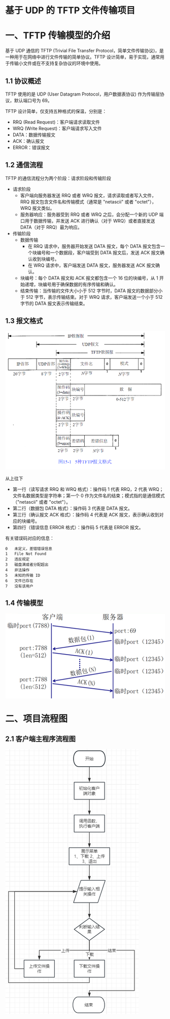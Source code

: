 <h1 style="center">基于 UDP 的 TFTP 文件传输项目</h1>

# 一、TFTP 传输模型的介绍

基于 UDP 通信的 TFTP (Trivial File Transfer Protocol，简单文件传输协议)，是一种用于在网络中进行文件传输的简单协议。TFTP 设计简单，易于实现，通常用于传输小文件或在不支持复杂协议的环境中使用。

## 1.1 协议概述

TFTP 使用的是 UDP (User Datagram Protocol，用户数据表协议) 作为传输层协议，默认端口号为 69。

TFTP 设计简单，仅支持五种格式的保温，分别是：

- RRQ (Read Request)：客户端请求读取文件
- WRQ (Write Request)：客户端请求写入文件
- DATA：数据传输报文
- ACK：确认报文
- ERROR：错误报文

## 1.2 通信流程

TFTP 的通信流程分为两个阶段：请求阶段和传输阶段

- 请求阶段
  - 客户端向服务器发送 RRQ 或者 WRQ 报文，请求读取或者写入文件，RRQ 报文包含文件名和传输模式（通常是 "netascii" 或者 "octet"），WRQ 报文类似。
  - 服务器响应：服务器受到 RRQ 或者 WRQ 之后，会分配一个新的 UDP 端口用于数据传输，并发送 ACK 进行确认（对于 WRQ）或者直接发送 DATA（对于 RRQ）最为响应。
- 传输阶段
  - 数据传输
    - 在 RRQ 请求中，服务器开始发送 DATA 报文，每个 DATA 报文包含一个块编号和一个数据段，客户端受到 DATA 报文后，发送 ACK 报文确认收到块编号。
    - 在 WRQ 请求中，客户端发送 DATA 报文，服务器发送 ACK 报文确认。
  - 块编号：每个 DATA 报文和 ACK 报文都包含一个 16 位的块编号，从 1 开始递增，块编号用于确保数据的有序传输和确认。
  - 结束传输：当传输的文件大小小于 512 字节时，DATA 报文的数据部分小于 512 字节，表示传输结束。对于 WRQ 请求，客户端发送一个小于 512 字节的 DATA 报文表示传输结束。

## 1.3 报文格式

![img1](./img/img1.png#pic_center)

从上往下

- 第一行（读写请求 RRQ 和 WRQ 格式）：操作码 1 代表 RRQ，2 代表 WRQ；文件名数据类型是字符串；第一个 0 作为文件名的结束；模式指的是通信模式（"netascii" 或者 "octet"）。
- 第二行（数据包 DATA 格式）：操作码 3 代表是 DATA 报文。
- 第三行（确认报文 ACK 格式）：操作码 4 代表是 ACK 报文，表示确认收到对应的块编号。
- 第四行（错误信息 ERROR 格式）：操作码 5 代表是 ERROR 报文。

有关错误码对应的信息：

```
0	未定义，差错错误信息
1	File Not Found
2	违反规定
3	磁盘满或者分配超出
4	非法操作
5	未知的传输 ID
6	文件已存在
7	没有该用户
```

## 1.4 传输模型

![img2](./img/img2.png#pic_center)

# 二、项目流程图

## 2.1 客户端主程序流程图

![客户端项目流程图](客户端流程图.png)

